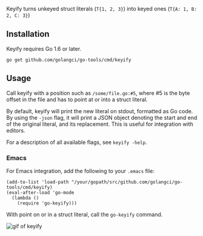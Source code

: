 Keyify turns unkeyed struct literals (`T{1, 2, 3}`) into keyed
ones (`T{A: 1, B: 2, C: 3}`)

## Installation

Keyify requires Go 1.6 or later.

    go get github.com/golangci/go-tools/cmd/keyify

## Usage

Call keyify with a position such as `/some/file.go:#5`, where #5 is
the byte offset in the file and has to point at or into a struct
literal.

By default, keyify will print the new literal on stdout, formatted as
Go code. By using the `-json` flag, it will print a JSON object
denoting the start and end of the original literal, and its
replacement. This is useful for integration with editors.

For a description of all available flags, see `keyify -help`.

### Emacs

For Emacs integration, add the following to your `.emacs` file:

```
(add-to-list 'load-path "/your/gopath/src/github.com/golangci/go-tools/cmd/keyify)
(eval-after-load 'go-mode
  (lambda ()
    (require 'go-keyify)))
```

With point on or in a struct literal, call the `go-keyify` command.

![gif of keyify](http://stuff.fork-bomb.org/keyify.gif)
